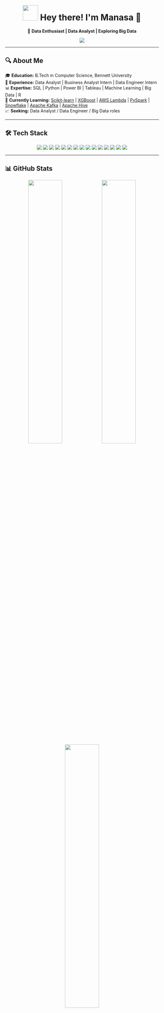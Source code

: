 <h1 align="center">
  <img src="https://media.giphy.com/media/xUPGcgtKxm4IKXyrgA/giphy.gif" width="50"/> Hey there! I'm Manasa 👋
</h1>

<p align="center">
  🚀 <strong>Data Enthusiast | Data Analyst | Exploring Big Data</strong>  
</p>

<p align="center">
  <img src="https://readme-typing-svg.demolab.com?font=Fira+Code&size=22&pause=1000&color=F76D57&width=600&lines=Passionate+about+data-driven+decisions!;Exploring+Big+Data%2C+ML+%26+Analytics!;SQL+%7C+Python+%7C+Power+BI+%7C+Tableau+%7C+Big+Data">
</p>

---

## 🔍 About Me  

🎓 **Education:** B.Tech in Computer Science, Bennett University  
💼 **Experience:** Data Analyst | Business Analyst Intern | Data Engineer Intern  
📊 **Expertise:** SQL | Python | Power BI | Tableau | Machine Learning | Big Data | R  
📌 **Currently Learning:** [Scikit-learn](https://scikit-learn.org/) | [XGBoost](https://xgboost.ai/) | [AWS Lambda](https://aws.amazon.com/lambda/) | [PySpark](https://spark.apache.org/docs/latest/api/python/) | [Snowflake](https://www.snowflake.com/) | [Apache Kafka](https://kafka.apache.org/) | [Apache Hive](https://hive.apache.org/)  
📈 **Seeking:** Data Analyst / Data Engineer / Big Data roles  

---

## 🛠️ Tech Stack  

<p align="center">
  <a href="https://www.python.org/"><img src="https://img.shields.io/badge/Python-3776AB?style=for-the-badge&logo=python&logoColor=white"/></a>
  <a href="https://www.postgresql.org/"><img src="https://img.shields.io/badge/SQL-4479A1?style=for-the-badge&logo=postgresql&logoColor=white"/></a>
  <a href="https://powerbi.microsoft.com/"><img src="https://img.shields.io/badge/Power%20BI-F2C811?style=for-the-badge&logo=powerbi&logoColor=white"/></a>
  <a href="https://www.tableau.com/"><img src="https://img.shields.io/badge/Tableau-E97627?style=for-the-badge&logo=tableau&logoColor=white"/></a>
  <a href="https://www.microsoft.com/en-us/microsoft-365/excel"><img src="https://img.shields.io/badge/Excel-217346?style=for-the-badge&logo=microsoft-excel&logoColor=white"/></a>
  <a href="https://scikit-learn.org/"><img src="https://img.shields.io/badge/Scikit--learn-F7931E?style=for-the-badge&logo=scikit-learn&logoColor=white"/></a>
  <a href="https://xgboost.ai/"><img src="https://img.shields.io/badge/XGBoost-EC4E20?style=for-the-badge&logoColor=white"/></a>
  <a href="https://spark.apache.org/docs/latest/api/python/"><img src="https://img.shields.io/badge/PySpark-%23E25A1C.svg?style=for-the-badge&logo=apache-spark&logoColor=white"/></a>
  <a href="https://www.snowflake.com/"><img src="https://img.shields.io/badge/Snowflake-%2300A1E0.svg?style=for-the-badge&logo=snowflake&logoColor=white"/></a>
  <a href="https://kafka.apache.org/"><img src="https://img.shields.io/badge/Apache%20Kafka-231F20?style=for-the-badge&logo=apache-kafka&logoColor=white"/></a>
  <a href="https://hive.apache.org/"><img src="https://img.shields.io/badge/Apache%20Hive-FDEE21?style=for-the-badge&logo=apache-hive&logoColor=black"/></a>
  <a href="https://www.tensorflow.org/"><img src="https://img.shields.io/badge/Machine%20Learning-FF6F00?style=for-the-badge&logo=tensorflow&logoColor=white"/></a>
  <a href="https://www.mongodb.com/"><img src="https://img.shields.io/badge/MongoDB-47A248?style=for-the-badge&logo=mongodb&logoColor=white"/></a>
  <a href="https://www.r-project.org/"><img src="https://img.shields.io/badge/R-276DC3?style=for-the-badge&logo=r&logoColor=white"/></a>
  <a href="https://en.wikipedia.org/wiki/Statistical_analysis"><img src="https://img.shields.io/badge/Statistical%20Analysis-8A2BE2?style=for-the-badge&logo=chart-bar&logoColor=white"/></a>
</p>

---

## 📊 GitHub Stats  

<p align="center">
  <img src="https://github-readme-stats.vercel.app/api?username=manasaoruganti&theme=radical&show_icons=true&count_private=true" width="47%"/>
  <img src="https://github-readme-streak-stats.herokuapp.com/?user=manasaoruganti&theme=radical&hide_border=false" width="47%"/>
</p>

<p align="center">
  <img src="https://github-readme-stats.vercel.app/api/top-langs/?username=manasaoruganti&theme=radical&layout=compact" width="47%"/>
</p>

---

## 📬 Connect With Me  

<p align="center">
  <a href="https://www.linkedin.com/in/manasa-oruganti-37a311216/"><img src="https://img.shields.io/badge/LinkedIn-%230A66C2.svg?style=for-the-badge&logo=linkedin"/></a>
  <a href="https://github.com/Manasaoruganti"><img src="https://img.shields.io/badge/GitHub-%23121011.svg?style=for-the-badge&logo=github"/></a>
</p>

---

<h3 align="center">🚀 Let's turn data into actionable insights with Big Data! 📊</h3>

<img src="https://media.giphy.com/media/fAnzw6YK33jMwzp5wp/giphy.gif" width="100%"/>
